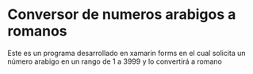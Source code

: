 # Conversor de numeros arabigos a romanos 

Este es un programa desarrollado en xamarin forms en el cual solicita un número arabigo en un rango de 1 a 3999 y lo convertirá a romano

